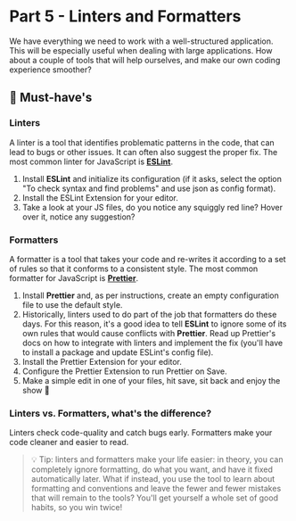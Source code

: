 # Part 5 - Linters and Formatters

We have everything we need to work with a well-structured application. This will be especially useful when dealing with large applications. How about a couple of tools that will help ourselves, and make our own coding experience smoother?

## 🌱 Must-have's

### Linters

A linter is a tool that identifies problematic patterns in the code, that can lead to bugs or other issues. It can often also suggest the proper fix. The most common linter for JavaScript is [**ESLint**](https://eslint.org/).

1. Install **ESLint** and initialize its configuration (if it asks, select the option "To check syntax and find problems" and use json as config format).
2. Install the ESLint Extension for your editor.
3. Take a look at your JS files, do you notice any squiggly red line? Hover over it, notice any suggestion?

### Formatters

A formatter is a tool that takes your code and re-writes it according to a set of rules so that it conforms to a consistent style. The most common formatter for JavaScript is [**Prettier**](https://prettier.io).

1. Install **Prettier** and, as per instructions, create an empty configuration file to use the default style.
2. Historically, linters used to do part of the job that formatters do these days. For this reason, it's a good idea to tell **ESLint** to ignore some of its own rules that would cause conflicts with **Prettier**. Read up Prettier's docs on how to integrate with linters and implement the fix (you'll have to install a package and update ESLint's config file).
3. Install the Prettier Extension for your editor.
4. Configure the Prettier Extension to run Prettier on Save.
5. Make a simple edit in one of your files, hit save, sit back and enjoy the show 🍹

### Linters vs. Formatters, what's the difference?

Linters check code-quality and catch bugs early. Formatters make your code cleaner and easier to read.

> 💡 Tip: linters and formatters make your life easier: in theory, you can completely ignore formatting, do what you want, and have it fixed automatically later. What if instead, you use the tool to learn about formatting and conventions and leave the fewer and fewer mistakes that will remain to the tools? You'll get yourself a whole set of good habits, so you win twice!